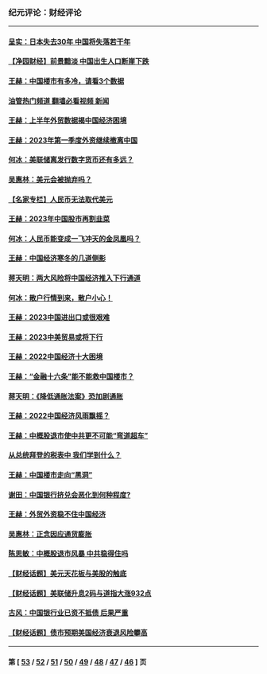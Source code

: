 ### 纪元评论：财经评论
---
#### [呈实：日本失去30年 中国将失落若干年](../../pages/nsc1026/n14078260.md?10060330) 
#### [【净园财经】前景黯淡 中国出生人口断崖下跌](../../pages/nsc1026/n14049754.md?10060330) 
#### [王赫：中国楼市有多冷，请看3个数据](../../pages/nsc1026/n14046129.md?10060330) 
#### [油管热门频道 翻墙必看视频 新闻](ok?10060330)
#### [王赫：上半年外贸数据揭中国经济困境](../../pages/nsc1026/n14034198.md?10060330) 
#### [王赫：2023年第一季度外资继续撤离中国](../../pages/nsc1026/n13988870.md?10060330) 
#### [何冰：美联储离发行数字货币还有多远？](../../pages/nsc1026/n13986109.md?10060330) 
#### [吴惠林：美元会被抛弃吗？](../../pages/nsc1026/n13984087.md?10060330) 
#### [【名家专栏】人民币无法取代美元](../../pages/nsc1026/n13974270.md?10060330) 
#### [王赫：2023年中国股市再割韭菜](../../pages/nsc1026/n13965334.md?10060330) 
#### [何冰：人民币能变成一飞冲天的金凤凰吗？](../../pages/nsc1026/n13964999.md?10060330) 
#### [王赫：中国经济寒冬的几道侧影](../../pages/nsc1026/n13932953.md?10060330) 
#### [蒋天明：两大风险将中国经济推入下行通道](../../pages/nsc1026/n13929820.md?10060330) 
#### [何冰：散户行情到来，散户小心！](../../pages/nsc1026/n13928308.md?10060330) 
#### [王赫：2023中国进出口或很艰难](../../pages/nsc1026/n13911515.md?10060330) 
#### [王赫：2023中美贸易或将下行](../../pages/nsc1026/n13899005.md?10060330) 
#### [王赫：2022中国经济十大困境](../../pages/nsc1026/n13883766.md?10060330) 
#### [王赫：“金融十六条”能不能救中国楼市？](../../pages/nsc1026/n13868431.md?10060330) 
#### [蒋天明：《降低通胀法案》恐加剧通胀](../../pages/nsc1026/n13806996.md?10060330) 
#### [王赫：2022中国经济风雨飘摇？](../../pages/nsc1026/n13803207.md?10060330) 
#### [王赫：中概股退市使中共更不可能“弯道超车”](../../pages/nsc1026/n13802858.md?10060330) 
#### [从总统拜登的税表中 我们学到什么？](../../pages/nsc1026/n13773081.md?10060330) 
#### [王赫：中国楼市走向“黑洞”](../../pages/nsc1026/n13770647.md?10060330) 
#### [谢田：中国银行挤兑会恶化到何种程度?](../../pages/nsc1026/n13766965.md?10060330) 
#### [王赫：外贸外资稳不住中国经济](../../pages/nsc1026/n13753933.md?10060330) 
#### [吴惠林：正念因应通货膨胀](../../pages/nsc1026/n13750350.md?10060330) 
#### [陈思敏：中概股退市风暴 中共稳得住吗](../../pages/nsc1026/n13738978.md?10060330) 
#### [【财经话题】美元天花板与美股的触底](../../pages/nsc1026/n13736495.md?10060330) 
#### [【财经话题】美联储升息2码与道指大涨932点](../../pages/nsc1026/n13727377.md?10060330) 
#### [古风：中国银行业已资不抵债 后果严重](../../pages/nsc1026/n13726111.md?10060330) 
#### [【财经话题】债市预期美国经济衰退风险攀高](../../pages/nsc1026/n13698043.md?10060330) 

---
#### 第 [ [53](./53.md?10060330) / [52](./52.md?10060330) / [51](./51.md?10060330) / [50](./50.md?10060330) / [49](./49.md?10060330) / [48](./48.md?10060330) / [47](./47.md?10060330) / [46](./46.md?10060330) ] 页
